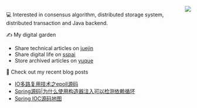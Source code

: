 <img align="right" src="https://github-readme-stats.vercel.app/api?username=HardwayLinka&show_icons=true&icon_color=805AD5&text_color=718096&bg_color=ffffff&hide_title=true" />

💻 Interested in consensus algorithm, distributed storage system, distributed transaction and Java backend.

✍ My digital garden
- Share technical articles on [juejin](https://juejin.cn/user/2656864964189560/posts)
- Share digital life on [sspai](https://sspai.com/u/4dknsd7d/posts)
- Store archived articles on [yuque](https://www.yuque.com/hardway/il90xh)

📜 Check out my recent blog posts
- [IO多路复用技术之epoll源码](https://juejin.cn/post/7143884523174887460)
- [Spring源码|为什么使用构造器注入可以检测依赖循环](https://juejin.cn/post/7143139612293070879)
- [Spring IOC源码地图](https://juejin.cn/post/7143097622364946462)

<!--
**HardwayLinka/HardwayLinka** is a ✨ _special_ ✨ repository because its `README.md` (this file) appears on your GitHub profile.

Here are some ideas to get you started:

- 🔭 I’m currently working on ...
- 🌱 I’m currently learning ...
- 👯 I’m looking to collaborate on ...
- 🤔 I’m looking for help with ...
- 💬 Ask me about ...
- 📫 How to reach me: ...
- 😄 Pronouns: ...
- ⚡ Fun fact: ...
-->
